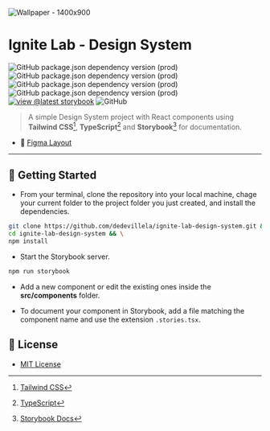 ![Wallpaper - 1400x900](https://user-images.githubusercontent.com/3102096/195853582-f3868ef2-5538-4d53-859b-18fcdc7546e5.png)

# Ignite Lab - Design System

![GitHub package.json dependency version (prod)](https://img.shields.io/github/package-json/dependency-version/dedevillela/ignite-lab-design-system/react?logo=react) ![GitHub package.json dependency version (prod)](https://img.shields.io/github/package-json/dependency-version/dedevillela/ignite-lab-design-system/axios?logo=axios) ![GitHub package.json dependency version (prod)](https://img.shields.io/github/package-json/dependency-version/dedevillela/ignite-lab-design-system/clsx) ![GitHub package.json dependency version (prod)](https://img.shields.io/github/package-json/dependency-version/dedevillela/ignite-lab-design-system/phosphor-react) [![view @latest storybook][sb-badge]][sb-link] ![GitHub](https://img.shields.io/github/license/dedevillela/ignite-lab-design-system)

> A simple Design System project with React components using **Tailwind CSS**[^tailwindcss], **TypeScript**[^types] and **Storybook**[^storybook] for documentation.

- 🔖 [Figma Layout](https://www.figma.com/file/KdO1qbMcFGJdyhRUMh1W2t/Ignite-Lab-Design-System?node-id=1%3A2)

---

## 🚀 Getting Started

- From your terminal, clone the repository into your local machine, chage your current folder to the project folder you just created, and install the dependencies.

```sh
git clone https://github.com/dedevillela/ignite-lab-design-system.git && \
cd ignite-lab-design-system && \
npm install
```

- Start the Storybook server.

```sh
npm run storybook
```

- Add a new component or edit the existing ones inside the **src/components** folder.

- To document your component in Storybook, add a file matching the component name and use the extension `.stories.tsx`.

## :memo: License

- [MIT License](LICENSE)

[^tailwindcss]: [Tailwind CSS](https://tailwindcss.com/)

[^types]: [TypeScript](https://github.com/microsoft/TypeScript/)

[^storybook]: [Storybook Docs](https://storybook.js.org/)

[sb-link]: https://dedevillela.github.io/ignite-lab-design-system/

[sb-badge]: https://img.shields.io/badge/view%20%40latest-storybook-ff4785

